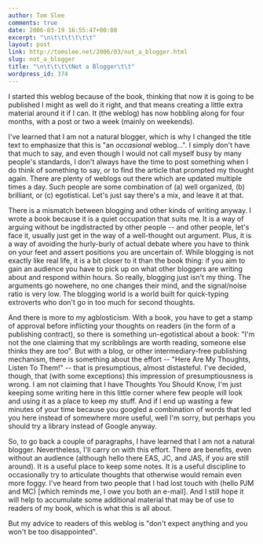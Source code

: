 ```yaml
---
author: Tom Slee
comments: true
date: 2006-03-19 16:55:47+00:00
excerpt: "\n\t\t\t\t\t\t"
layout: post
link: http://tomslee.net/2006/03/not_a_blogger.html
slug: not_a_blogger
title: "\n\t\t\t\tNot a Blogger\t\t"
wordpress_id: 374
---
```



				

I started this weblog because of the book, thinking that now it is going to be published I might as well do it right, and that means creating a little extra material around it if I can. It (the weblog) has now hobbling along for four months, with a post or two a week (mainly on weekends).




I've learned that I am not a natural blogger, which is why I changed the title text to emphasize that this is "an _occasional_ weblog...". I simply don't have that much to say, and even though I would not call myself busy by many people's standards, I don't always have the time to post something when I do think of something to say, or to find the article that prompted my thought again. There are plenty of weblogs out there which are updated multiple times a day. Such people are some combination of (a) well organized, (b) brilliant, or (c) egotistical. Let's just say there's a mix, and leave it at that.




There is a mismatch between blogging and other kinds of writing anyway. I wrote a book because it is a quiet occupation that suits me. It is a way of arguing without be ingdistracted by other people -- and other people, let's face it, usually just get in the way of a well-thought out argument. Plus, it is a way of avoiding the hurly-burly of actual debate where you have to think on your feet and assert positions you are uncertain of. While blogging is not exactly like real life, it is a bit closer to it than the book thing: if you aim to gain an audience you have to pick up on what other bloggers are writing about and respond within hours. So really, blogging just isn't my thing. The arguments go nowehere, no one changes their mind, and the signal/noise ratio is very low. The blogging world is a world built for quick-typing extroverts who don't go in too much for second thoughts. 




And there is more to my agblosticism. With a book, you have to get a stamp of approval before
inflicting your thoughts on readers (in the form of a publishing
contract), so there is something un-egotistical about a book: "I'm not the one claiming that my scribblings are worth reading, someone else thinks they are too". But with a blog, or other intermediary-free publishing mechanism, there is something about the effort -- "Here Are My Thoughts, Listen To Them!" -- that is presumptious, almost distasteful. I've decided, though, that (with some exceptions) this impression of presumptiousness is wrong. I am not claiming that I have Thoughts You Should Know, I'm just keeping some writing here in this little corner where few people will look and using it as a place to keep my stuff. And if I end up wasting a few minutes of your time because you googled a combination of words that led you here instead of somewhere more useful, well I'm sorry, but perhaps you should try a library instead of Google anyway. 




So, to go back a couple of paragraphs, I have learned that I am not a natural blogger. Nevertheless, I'll carry on with this effort. There are benefits, even without an audience (although hello there EAS, JC, and JAS, if you are still around). It is a useful place to keep some notes. It is a useful discipline to occasionally try to articulate thoughts that otherwise would remain even more foggy. I've heard from two people that I had lost touch with (hello PJM and MC) [which reminds me, I owe you both an e-mail]. And I still hope it will help to accumulate some additional material that may be of use to readers of my book, which is what this is all about. 




But my advice to readers of this weblog is "don't expect anything and you won't be too disappointed".


		

